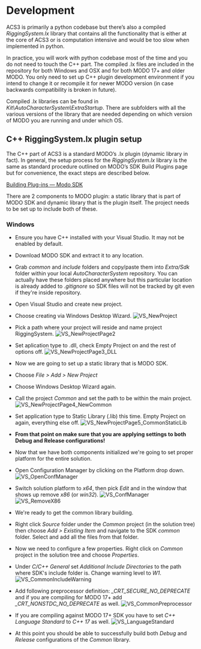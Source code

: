 # Development

ACS3 is primarily a python codebase but there’s also a compiled *RiggingSystem.lx* library that contains all the functionality that is either at the core of ACS3 or is computation intensive and would be too slow when implemented in python.

In practice, you will work with python codebase most of the time and you do not need to touch the C++ part. The compiled .lx files are included in the repository for both Windows and OSX and for both MODO 17+ and older MODO. You only need to set up C++ plugin development environment if you intend to change it or recompile it for newer MODO version (in case backwards compatibility is broken in future).

Compiled .lx libraries can be found in *Kit\AutoCharacterSystem\ExtraStartup*. There are subfolders with all the various versions of the library that are needed depending on which version of MODO you are running and under which OS.

## C++ RiggingSystem.lx plugin setup

The C++ part of ACS3 is a standard MODO’s .lx plugin (dynamic library in fact). In general, the setup process for the *RiggingSystem.lx* library is the same as standard procedure outlined on MODO’s SDK Build Plugins page but for convenience, the exact steps are described below.

[Building Plug-ins — Modo SDK](https://learn.foundry.com/modo/developers/latest/sdk/pages/starting/Building%20Plug-ins.html)

There are 2 components to MODO plugin: a static library that is part of MODO SDK and dynamic library that is the plugin itself. The project needs to be set up to include both of these. 

### Windows

- Ensure you have C++ installed with your Visual Studio. It may not be enabled by default.
- Download MODO SDK and extract it to any location.
- Grab *common* and *include* folders and copy/paste them into *Extra/Sdk* folder within your local *AutoCharacterSystem* repository. You can actually have these folders placed anywhere but this particular location is already added to *.gitignore* so SDK files will not be tracked by git even if they're inside repository.
- Open Visual Studio and create new project.
- Choose creating via Windows Desktop Wizard.
![VS_NewProject](https://github.com/lukpazera/AutoCharacterSystem/assets/618099/cb9346ec-373b-4723-9d79-2ee188b9bf98)
- Pick a path where your project will reside and name project RiggingSystem.
  ![VS_NewProjectPage2](https://github.com/lukpazera/AutoCharacterSystem/assets/618099/06095ecd-2e0e-4572-931f-b76469edb362)
- Set aplication type to .dll, check Empty Project on and the rest of options off.
![VS_NewProjectPage3_DLL](https://github.com/lukpazera/AutoCharacterSystem/assets/618099/aa737872-ac63-4d43-b858-689ba8dec221)

- Now we are going to set up a static library that is MODO SDK.
- Choose *File > Add > New Project*
- Choose Windows Desktop Wizard again.
- Call the project *Common* and set the path to be within the main project.
  ![VS_NewProjectPage4_NewCommon](https://github.com/lukpazera/AutoCharacterSystem/assets/618099/f55e300b-b2b9-477a-9183-5323143dcb4d)
- Set application type to Static Library (.lib) this time. Empty Project on again, everything else off.
![VS_NewProjectPage5_CommonStaticLib](https://github.com/lukpazera/AutoCharacterSystem/assets/618099/7fb4b704-27aa-41bd-99a5-d2e28a500268)

- **From that point on make sure that you are applying settings to both Debug and Release configurations!**
  
- Now that we have both components initialized we're going to set proper platform for the entire solution.
- Open Configuration Manager by clicking on the Platform drop down.
  ![VS_OpenConfManager](https://github.com/lukpazera/AutoCharacterSystem/assets/618099/f4a7a5ed-3489-433d-8330-24eb1964e6a9)
- Switch solution platform to *x64*, then pick *Edit* and in the window that shows up remove *x86* (or *win32*).
  ![VS_ConfManager](https://github.com/lukpazera/AutoCharacterSystem/assets/618099/6ba7dceb-bc86-4147-9ddc-a6dfca480e13)
![VS_RemoveX86](https://github.com/lukpazera/AutoCharacterSystem/assets/618099/b847154a-0af9-4cd3-90d5-2435277d7170)

- We're ready to get the common library building.
- Right click *Source* folder under the *Common* project (in the solution tree) then choose *Add > Existing Item* and navigate to the SDK *common* folder. Select and add all the files from that folder.
- Now we need to configure a few properties. Right click on *Common* project in the solution tree and choose *Properties*.
- Under *C/C++* *General* set *Additional Include Directories* to the path where SDK's include folder is. Change warning level to *W1*.
![VS_CommonIncludeWarning](https://github.com/lukpazera/AutoCharacterSystem/assets/618099/57077bab-efb3-4254-985f-101d4e333eab)
- Add following preprocessor definition: *_CRT_SECURE_NO_DEPRECATE* and if you are compiling for MODO 17+ add *_CRT_NONSTDC_NO_DEPRECATE* as well.
  ![VS_CommonPreprocessor](https://github.com/lukpazera/AutoCharacterSystem/assets/618099/79335cab-85a8-4f7b-8093-92fba01349fc)
- If you are compiling against MODO 17+ SDK you have to set *C++ Language Standard* to *C++ 17* as well.
![VS_LanguageStandard](https://github.com/lukpazera/AutoCharacterSystem/assets/618099/b224fe3b-114c-4fc9-8d47-03adac044498)
- At this point you should be able to successfully build both *Debug* and *Release* configurations of the *Common* library.

